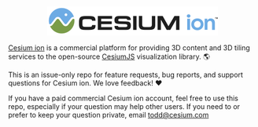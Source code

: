 <p align="center">
<a href="https://cesium.com/"><img src="ion_color_black.png" /></a>
</p>

[Cesium ion](https://cesium.com/) is a commercial platform for providing 3D content and 3D tiling services to the open-source [CesiumJS](https://cesiumjs.org/) visualization library. :earth_americas:

This is an issue-only repo for feature requests, bug reports, and support questions for Cesium ion.  We love feedback! :heart:

If you have a paid commercial Cesium ion account, feel free to use this repo, especially if your question may help other users.  If you need to or prefer to keep your question private, email todd@cesium.com